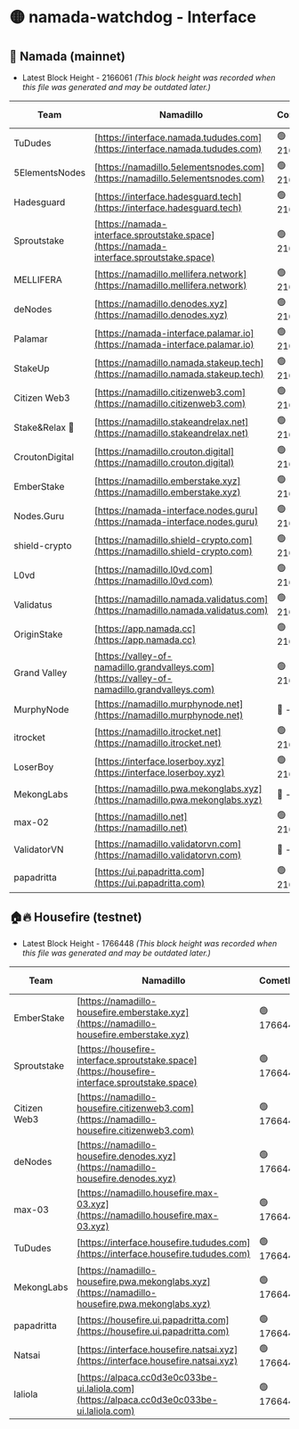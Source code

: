 # 🟡 namada-watchdog - Interface

## 🚀 Namada (mainnet)
- Latest Block Height - 2166061 *(This block height was recorded when this file was generated and may be outdated later.)*

| Team | Namadillo | CometBFT | Indexer | MASP Indexer |
|-|-|-|-|-|
| TuDudes | [https://interface.namada.tududes.com](https://interface.namada.tududes.com) | 🟢 2166042 | 🟢 2166042 | 🟢 2166042 |
| 5ElementsNodes | [https://namadillo.5elementsnodes.com](https://namadillo.5elementsnodes.com) | 🟢 2166043 | 🟢 2166043 | 🟢 2166043 |
| Hadesguard | [https://interface.hadesguard.tech](https://interface.hadesguard.tech) | 🟢 2166043 | 🟢 2166042 | 🟢 2166042 |
| Sproutstake | [https://namada-interface.sproutstake.space](https://namada-interface.sproutstake.space) | 🟢 2166044 | 🟢 2166044 | 🟢 2166044 |
| MELLIFERA | [https://namadillo.mellifera.network](https://namadillo.mellifera.network) | 🟢 2166045 | 🟢 2166044 | 🟢 2166045 |
| deNodes | [https://namadillo.denodes.xyz](https://namadillo.denodes.xyz) | 🟢 2166045 | 🟢 2166045 | 🟢 2166045 |
| Palamar | [https://namada-interface.palamar.io](https://namada-interface.palamar.io) | 🟢 2166046 | 🟢 2166045 | 🟢 2166045 |
| StakeUp | [https://namadillo.namada.stakeup.tech](https://namadillo.namada.stakeup.tech) | 🟢 2166046 | 🟢 2166046 | 🟢 2166046 |
| Citizen Web3 | [https://namadillo.citizenweb3.com](https://namadillo.citizenweb3.com) | 🟢 2166047 | 🟢 2166046 | 🔴 1252088 |
| Stake&Relax 🦥 | [https://namadillo.stakeandrelax.net](https://namadillo.stakeandrelax.net) | 🟢 2166047 | 🟢 2166047 | 🟢 2166047 |
| CroutonDigital | [https://namadillo.crouton.digital](https://namadillo.crouton.digital) | 🟢 2166048 | 🔴 - | 🟢 2166049 |
| EmberStake | [https://namadillo.emberstake.xyz](https://namadillo.emberstake.xyz) | 🟢 2166049 | 🟢 2166049 | 🟢 2166049 |
| Nodes.Guru | [https://namada-interface.nodes.guru](https://namada-interface.nodes.guru) | 🟢 2166050 | 🟢 2166049 | 🟢 2166049 |
| shield-crypto | [https://namadillo.shield-crypto.com](https://namadillo.shield-crypto.com) | 🟢 2166050 | 🟢 2166050 | 🟢 2166050 |
| L0vd | [https://namadillo.l0vd.com](https://namadillo.l0vd.com) | 🟢 2166051 | 🟢 2166050 | 🔴 - |
| Validatus | [https://namadillo.namada.validatus.com](https://namadillo.namada.validatus.com) | 🟢 2166053 | 🟢 2166053 | 🟢 2166053 |
| OriginStake | [https://app.namada.cc](https://app.namada.cc) | 🟢 2166054 | 🟢 2166054 | 🟢 2166054 |
| Grand Valley | [https://valley-of-namadillo.grandvalleys.com](https://valley-of-namadillo.grandvalleys.com) | 🟢 2166054 | 🟢 2166054 | 🟢 2166054 |
| MurphyNode | [https://namadillo.murphynode.net](https://namadillo.murphynode.net) | 🔴 - | 🔴 - | 🔴 - |
| itrocket | [https://namadillo.itrocket.net](https://namadillo.itrocket.net) | 🟢 2166058 | 🟢 2166057 | 🟢 2166057 |
| LoserBoy | [https://interface.loserboy.xyz](https://interface.loserboy.xyz) | 🟢 2166058 | 🟢 2166058 | 🟢 2166057 |
| MekongLabs | [https://namadillo.pwa.mekonglabs.xyz](https://namadillo.pwa.mekonglabs.xyz) | 🔴 - | 🔴 - | 🔴 - |
| max-02 | [https://namadillo.net](https://namadillo.net) | 🟢 2166059 | 🟢 2166058 | 🟢 2166058 |
| ValidatorVN | [https://namadillo.validatorvn.com](https://namadillo.validatorvn.com) | 🔴 - | 🔴 - | 🔴 - |
| papadritta | [https://ui.papadritta.com](https://ui.papadritta.com) | 🟢 2166061 | 🟢 2166061 | 🟢 2166061 |

## 🏠🔥 Housefire (testnet)
- Latest Block Height - 1766448 *(This block height was recorded when this file was generated and may be outdated later.)*

| Team | Namadillo | CometBFT | Indexer | MASP Indexer |
|-|-|-|-|-|
| EmberStake | [https://namadillo-housefire.emberstake.xyz](https://namadillo-housefire.emberstake.xyz) | 🟢 1766445 | 🟢 1766445 | 🟢 1766445 |
| Sproutstake | [https://housefire-interface.sproutstake.space](https://housefire-interface.sproutstake.space) | 🟢 1766445 | 🟢 1766445 | 🟢 1766445 |
| Citizen Web3 | [https://namadillo-housefire.citizenweb3.com](https://namadillo-housefire.citizenweb3.com) | 🟢 1766446 | 🟢 1766446 | 🟢 1766446 |
| deNodes | [https://namadillo-housefire.denodes.xyz](https://namadillo-housefire.denodes.xyz) | 🟢 1766446 | 🟢 1766446 | 🟢 1766446 |
| max-03 | [https://namadillo.housefire.max-03.xyz](https://namadillo.housefire.max-03.xyz) | 🟢 1766447 | 🟢 1766447 | 🟢 1766447 |
| TuDudes | [https://interface.housefire.tududes.com](https://interface.housefire.tududes.com) | 🟢 1766447 | 🟢 1766447 | 🟢 1766446 |
| MekongLabs | [https://namadillo-housefire.pwa.mekonglabs.xyz](https://namadillo-housefire.pwa.mekonglabs.xyz) | 🟢 1766447 | 🟢 1766447 | 🟢 1766447 |
| papadritta | [https://housefire.ui.papadritta.com](https://housefire.ui.papadritta.com) | 🟢 1766447 | 🟢 1766447 | 🟢 1766447 |
| Natsai | [https://interface.housefire.natsai.xyz](https://interface.housefire.natsai.xyz) | 🟢 1766448 | 🟢 1766448 | 🟢 1766448 |
| laliola | [https://alpaca.cc0d3e0c033be-ui.laliola.com](https://alpaca.cc0d3e0c033be-ui.laliola.com) | 🟢 1766448 | 🟢 1766448 | 🟢 1766448 |

